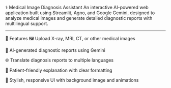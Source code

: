 ⚕️ Medical Image Diagnosis Assistant
An interactive AI-powered web application built using Streamlit, Agno, and Google Gemini, designed to analyze medical images and generate detailed diagnostic reports with multilingual support.

---------------------------------------------------

🚀 Features
🖼️ Upload X-ray, MRI, CT, or other medical images

🤖 AI-generated diagnostic reports using Gemini

🌐 Translate diagnosis reports to multiple languages

💬 Patient-friendly explanation with clear formatting

🎨 Stylish, responsive UI with background image and animations